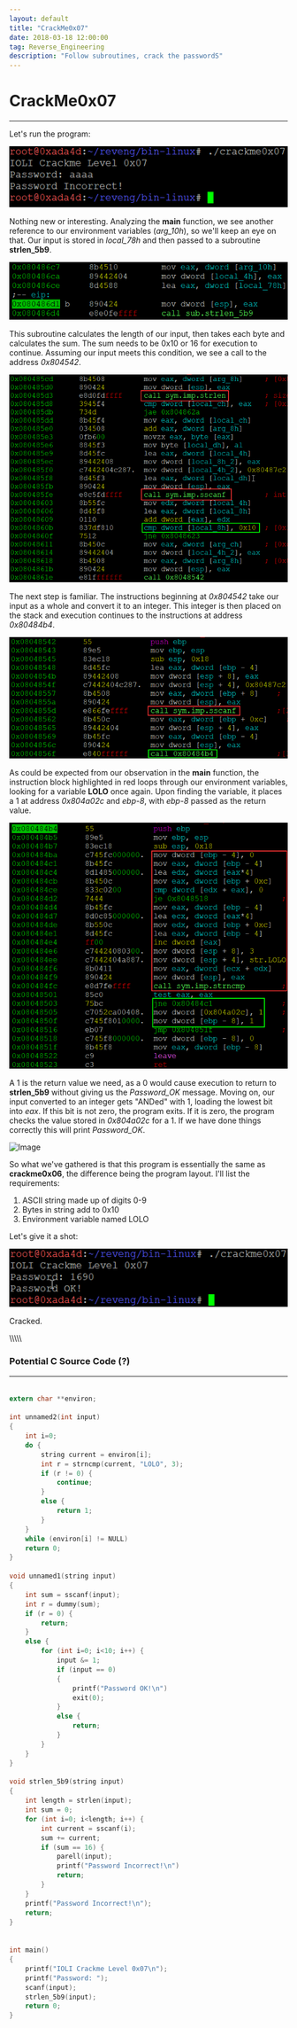 ```yaml
---
layout: default
title: "CrackMe0x07"
date: 2018-03-18 12:00:00
tag: Reverse_Engineering
description: "Follow subroutines, crack the passwordS"
---
```


# CrackMe0x07

___

Let's run the program:

![Image](/images/crackme0x07/wrong_pw.png)

Nothing new or interesting. Analyzing the **main** function, we see another reference to our environment variables (*arg_10h*), so we'll keep an eye on that. Our input is stored in *local_78h* and then passed to a subroutine **strlen_5b9**.

![Image](/images/crackme0x07/call_to_strlen5.png)

This subroutine calculates the length of our input, then takes each byte and calculates the sum. The sum needs to be 0x10 or 16 for execution to continue. Assuming our input meets this condition, we see a call to the address *0x804542*.

![Image](/images/crackme0x07/strlen5_beg.png)

The next step is familiar. The instructions beginning at *0x804542* take our input as a whole and convert it to an integer. This integer is then placed on the stack and execution continues to the instructions at address *0x80484b4*.

![Image](/images/crackme0x07/8542.png)

As could be expected from our observation in the **main** function, the instruction block highlighted in red loops through our environment variables, looking for a variable **LOLO** once again. Upon finding the variable, it places a 1 at address *0x804a02c* and *ebp-8*, with *ebp-8* passed as the return value.

![Image](/images/crackme0x07/84b4.png)

A 1 is the return value we need, as a 0 would cause execution to return to **strlen_5b9** without giving us the *Password_OK* message. Moving on, our input converted to an integer gets "ANDed" with 1, loading the lowest bit into *eax*. If this bit is not zero, the program exits. If it is zero, the program checks the value stored in *0x804a02c* for a 1. If we have done things correctly this will print *Password_OK*.

![Image](/images/crackme0x07/8452_2.png)

So what we've gathered is that this program is essentially the same as **crackme0x06**, the difference being the program layout. I'll list the requirements:

1. ASCII string made up of digits 0-9
2. Bytes in string add to 0x10
3. Environment variable named LOLO

Let's give it a shot:

![Image](/images/crackme0x07/correct_pw.png)

Cracked.

\\\\\\\\\\

### Potential C Source Code (?)

___

```c

extern char **environ;

int unnamed2(int input)
{
	int i=0;
	do {
		string current = environ[i];
		int r = strncmp(current, "LOLO", 3);
		if (r != 0) { 
			continue; 
		}
		else {
			return 1;
		}
	} 
	while (environ[i] != NULL)
	return 0;
}

void unnamed1(string input)
{
	int sum = sscanf(input);
	int r = dummy(sum);
	if (r = 0) {
		return;
	}
	else {
		for (int i=0; i<10; i++) {
			input &= 1;
			if (input == 0)
			{
				printf("Password OK!\n")
				exit(0);
			}
			else {
				return;
			}
		}
	}
}

void strlen_5b9(string input)
{
	int length = strlen(input);
	int sum = 0;
	for (int i=0; i<length; i++) {
		int current = sscanf(i);
		sum += current;
		if (sum == 16) {
			parell(input);
			printf("Password Incorrect!\n")
			return;
		}
	}
	printf("Password Incorrect!\n");
	return;
} 


int main()
{
	printf("IOLI Crackme Level 0x07\n");
	printf("Password: ");
	scanf(input);
	strlen_5b9(input);
	return 0;
}

```

